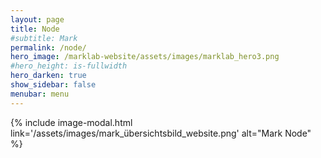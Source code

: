 ```yaml
---
layout: page
title: Node
#subtitle: Mark
permalink: /node/
hero_image: /marklab-website/assets/images/marklab_hero3.png
#hero_height: is-fullwidth
hero_darken: true
show_sidebar: false
menubar: menu
---
```


{% include image-modal.html link='/assets/images/mark_übersichtsbild_website.png' alt="Mark Node" %}